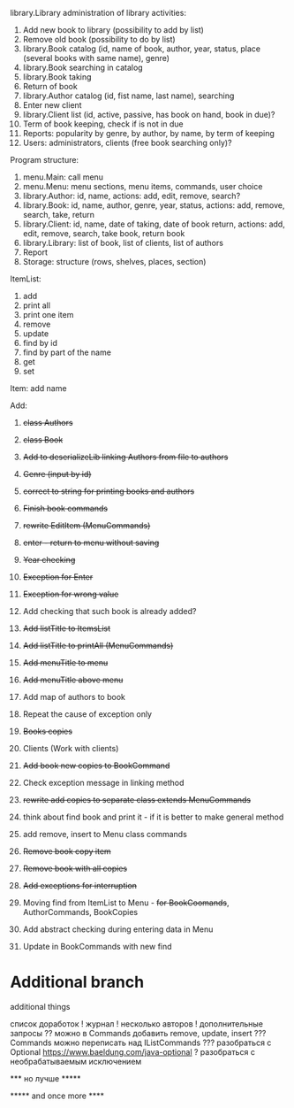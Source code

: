 library.Library
administration of library activities:
1. Add new book to library (possibility to add by list)
2. Remove old book (possibility to do by list)
3. library.Book catalog (id, name of book, author, year, status, place (several books with same name), genre)
4. library.Book searching in catalog
5. library.Book taking
6. Return of book
7. library.Author catalog (id, fist name, last name), searching
8. Enter new client
9. library.Client list (id, active, passive, has book on hand, book in due)?
10. Term of book keeping, check if is not in due
11. Reports: popularity by genre, by author, by name, by term of keeping
12. Users: administrators, clients (free book searching only)?

Program structure:
1. menu.Main: call menu
2. menu.Menu: menu sections, menu items, commands, user choice
3. library.Author: id, name, actions: add, edit, remove, search?
4. library.Book: id, name, author, genre, year, status, actions: add, remove, search, take, return
5. library.Client: id, name, date of taking, date of book return, actions: add, edit, remove, search, take book, return book
6. library.Library: list of book, list of clients, list of authors
7. Report
9. Storage: structure (rows, shelves, places, section)


ItemList:
1. add
2. print all
3. print one item
4. remove
5. update
6. find by id
7. find by part of the name
8. get
9. set


Item:
add name

Add:
1. ~~class Authors~~
2. ~~class Book~~

1. ~~Add to deserializeLib linking Authors from file to authors~~
2. ~~Genre (input by id)~~
3. ~~correct to string for printing books and authors~~
4. ~~Finish book commands~~


1. ~~rewrite EditItem (MenuCommands)~~
1. ~~enter - return to menu without saving~~
1. ~~Year checking~~
4. ~~Exception for Enter~~
5. ~~Exception for wrong value~~


1. Add checking that such book is already added?
1. ~~Add listTitle to ItemsList~~
1. ~~Add listTitle to printAll (MenuCommands)~~
2. ~~Add menuTitle to menu~~
3. ~~Add menuTitle above menu~~
2. Add map of authors to book

1. Repeat the cause of exception only
2. ~~Books copies~~
3. Clients (Work with clients)
4. ~~Add book new copies to BookCommand~~
5. Check exception message in linking method
6. ~~rewrite add copies to separate class extends MenuCommands~~
7. think about find book and print it - if it is better to make general method
8. add remove, insert to Menu class commands
9. ~~Remove book copy item~~
10. ~~Remove book with all copies~~
11. ~~Add exceptions for interruption~~
12. Moving find from ItemList to Menu - ~~for BookCoomands~~, AuthorCommands, BookCopies
13. Add abstract checking during entering data in Menu
14. Update in BookCommands with new find


Additional branch
=======
additional things

список доработок
! журнал
! несколько авторов
! дополнительные запросы
?? можно в Commands добавить remove, update, insert
??? Commands можно переписать над IListCommands
??? разобраться с Optional
https://www.baeldung.com/java-optional
? разобраться с необрабатываемым исключением

*** но лучше *****

***** and once more ****



